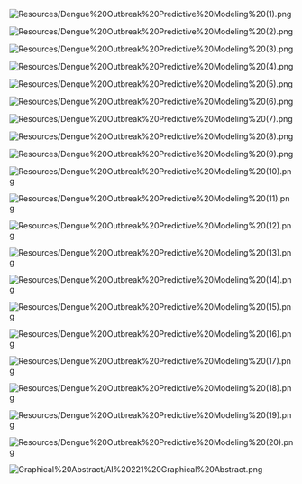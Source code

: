 
![Resources/Dengue%20Outbreak%20Predictive%20Modeling%20(1).png](Resources/Dengue%20Outbreak%20Predictive%20Modeling%20(1).png)

![Resources/Dengue%20Outbreak%20Predictive%20Modeling%20(2).png](Resources/Dengue%20Outbreak%20Predictive%20Modeling%20(2).png)

![Resources/Dengue%20Outbreak%20Predictive%20Modeling%20(3).png](Resources/Dengue%20Outbreak%20Predictive%20Modeling%20(3).png)

![Resources/Dengue%20Outbreak%20Predictive%20Modeling%20(4).png](Resources/Dengue%20Outbreak%20Predictive%20Modeling%20(4).png)

![Resources/Dengue%20Outbreak%20Predictive%20Modeling%20(5).png](Resources/Dengue%20Outbreak%20Predictive%20Modeling%20(5).png)

![Resources/Dengue%20Outbreak%20Predictive%20Modeling%20(6).png](Resources/Dengue%20Outbreak%20Predictive%20Modeling%20(6).png)

![Resources/Dengue%20Outbreak%20Predictive%20Modeling%20(7).png](Resources/Dengue%20Outbreak%20Predictive%20Modeling%20(7).png)

![Resources/Dengue%20Outbreak%20Predictive%20Modeling%20(8).png](Resources/Dengue%20Outbreak%20Predictive%20Modeling%20(8).png)

![Resources/Dengue%20Outbreak%20Predictive%20Modeling%20(9).png](Resources/Dengue%20Outbreak%20Predictive%20Modeling%20(9).png)

![Resources/Dengue%20Outbreak%20Predictive%20Modeling%20(10).png](Resources/Dengue%20Outbreak%20Predictive%20Modeling%20(10).png)

![Resources/Dengue%20Outbreak%20Predictive%20Modeling%20(11).png](Resources/Dengue%20Outbreak%20Predictive%20Modeling%20(11).png)

![Resources/Dengue%20Outbreak%20Predictive%20Modeling%20(12).png](Resources/Dengue%20Outbreak%20Predictive%20Modeling%20(12).png)

![Resources/Dengue%20Outbreak%20Predictive%20Modeling%20(13).png](Resources/Dengue%20Outbreak%20Predictive%20Modeling%20(13).png)

![Resources/Dengue%20Outbreak%20Predictive%20Modeling%20(14).png](Resources/Dengue%20Outbreak%20Predictive%20Modeling%20(14).png)

![Resources/Dengue%20Outbreak%20Predictive%20Modeling%20(15).png](Resources/Dengue%20Outbreak%20Predictive%20Modeling%20(15).png)

![Resources/Dengue%20Outbreak%20Predictive%20Modeling%20(16).png](Resources/Dengue%20Outbreak%20Predictive%20Modeling%20(16).png)

![Resources/Dengue%20Outbreak%20Predictive%20Modeling%20(17).png](Resources/Dengue%20Outbreak%20Predictive%20Modeling%20(17).png)

![Resources/Dengue%20Outbreak%20Predictive%20Modeling%20(18).png](Resources/Dengue%20Outbreak%20Predictive%20Modeling%20(18).png)

![Resources/Dengue%20Outbreak%20Predictive%20Modeling%20(19).png](Resources/Dengue%20Outbreak%20Predictive%20Modeling%20(19).png)

![Resources/Dengue%20Outbreak%20Predictive%20Modeling%20(20).png](Resources/Dengue%20Outbreak%20Predictive%20Modeling%20(20).png)

![Graphical%20Abstract/AI%20221%20Graphical%20Abstract.png](Graphical%20Abstract/AI%20221%20Graphical%20Abstract.png)